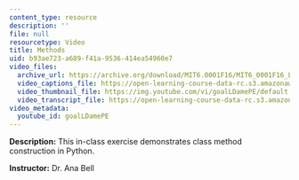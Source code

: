 ```yaml
---
content_type: resource
description: ''
file: null
resourcetype: Video
title: Methods
uid: b93ae723-a689-f41a-9536-414ea54960e7
video_files:
  archive_url: https://archive.org/download/MIT6.0001F16/MIT6_0001F16_Lecture_08_exercise_03_300k.mp4
  video_captions_file: https://open-learning-course-data-rc.s3.amazonaws.com/6-0001-introduction-to-computer-science-and-programming-in-python-fall-2016/b50f9ca9e5d8512cb50e0f6c4acb9539_goalLDamePE.vtt
  video_thumbnail_file: https://img.youtube.com/vi/goalLDamePE/default.jpg
  video_transcript_file: https://open-learning-course-data-rc.s3.amazonaws.com/6-0001-introduction-to-computer-science-and-programming-in-python-fall-2016/48d373c339a235b32c5a547d3114efe5_goalLDamePE.pdf
video_metadata:
  youtube_id: goalLDamePE
---
```


**Description:** This in-class exercise demonstrates class method construction in Python.

**Instructor:** Dr. Ana Bell